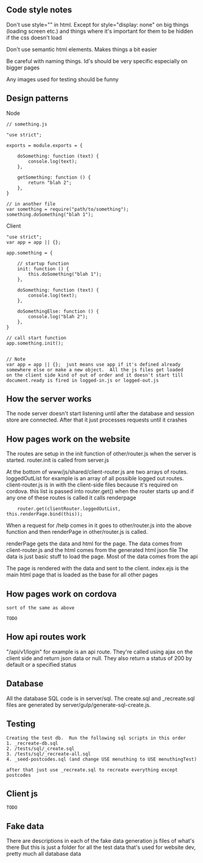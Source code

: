 
## Code style notes

Don't use style="" in html.  Except for style="display: none" on big things (loading screen etc.)
    and things where it's important for them to be hidden if the css doesn't load

Don't use semantic html elements.  Makes things a bit easier

Be careful with naming things.  Id's should be very specific especially on bigger pages

Any images used for testing should be funny



## Design patterns

Node

    // something.js

    "use strict";

    exports = module.exports = {

        doSomething: function (text) {
            console.log(text);
        },

        getSomething: function () {
            return "blah 2";
        },
    }

    // in another file
    var something = require("path/to/something");
    something.doSomething("blah 1");


Client

    "use strict";
    var app = app || {};

    app.something = {

        // startup function
        init: function () {
            this.doSomething("blah 1");
        },

        doSomething: function (text) {
            console.log(text);
        },

        doSomethingElse: function () {
            console.log("blah 2");
        },
    }

    // call start function
    app.something.init();


    // Note
    var app = app || {};  just means use app if it's defined already
    somewhere else or make a new object.  All the js files get loaded
    on the client side kind of out of order and it doesn't start till
    document.ready is fired in logged-in.js or logged-out.js



## How the server works

The node server doesn't start listening until after the database and session store
    are connected.  After that it just processes requests until it crashes



## How pages work on the website

The routes are setup in the init function of other/router.js when the server
    is started.  router.init is called from server.js

At the bottom of www/js/shared/client-router.js are two arrays of routes.
    loggedOutList for example is an array of all possible logged out routes.
    client-router.js is in with the client-side files because it's required on cordova.
    this list is passed into router.get() when the router starts up and
    if any one of these routes is called it calls renderpage

        router.get(clientRouter.loggedOutList, this.renderPage.bind(this));


When a request for /help comes in it goes to other/router.js into the above
    function and then renderPage in other/router.js is called.

renderPage gets the data and html for the page.  The data
    comes from client-router.js and the html comes from the generated html json file
    The data is just basic stuff to load the page.  Most of the data comes from the api

The page is rendered with the data and sent to the client.  index.ejs is the main
    html page that is loaded as the base for all other pages



## How pages work on cordova
    sort of the same as above

    TODO



## How api routes work

"/api/v1/login" for example is an api route.  They're called using ajax on the
    client side and return json data or null.  They also return a status of 200
    by default or a specified status



## Database

All the database SQL code is in server/sql.  The create.sql and _recreate.sql files
are generated by server/gulp/generate-sql-create.js.



## Testing

    Creating the test db.  Run the following sql scripts in this order
    1. _recreate-db.sql
    2. /tests/sql/_create.sql
    3. /tests/sql/_recreate-all.sql
    4. _seed-postcodes.sql (and change USE menuthing to USE menuthingTest)

    after that just use _recreate.sql to recreate everything except postcodes



## Client js

    TODO



## Fake data

There are descriptions in each of the fake data generation js files of what's there
But this is just a folder for all the test data that's used for website dev, pretty much all database data





